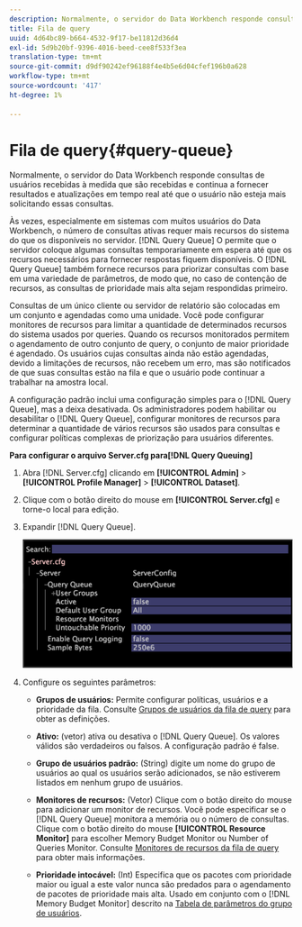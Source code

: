 ```yaml
---
description: Normalmente, o servidor do Data Workbench responde consultas de usuários recebidas à medida que são recebidas e continua a fornecer resultados e atualizações em tempo real até que o usuário não esteja mais solicitando essas consultas.
title: Fila de query
uuid: 4d64bc89-b664-4532-9f17-be11812d36d4
exl-id: 5d9b20bf-9396-4016-beed-cee8f533f3ea
translation-type: tm+mt
source-git-commit: d9df90242ef96188f4e4b5e6d04cfef196b0a628
workflow-type: tm+mt
source-wordcount: '417'
ht-degree: 1%

---
```


# Fila de query{#query-queue}

Normalmente, o servidor do Data Workbench responde consultas de usuários recebidas à medida que são recebidas e continua a fornecer resultados e atualizações em tempo real até que o usuário não esteja mais solicitando essas consultas.

Às vezes, especialmente em sistemas com muitos usuários do Data Workbench, o número de consultas ativas requer mais recursos do sistema do que os disponíveis no servidor. [!DNL Query Queue] O permite que o servidor coloque algumas consultas temporariamente em espera até que os recursos necessários para fornecer respostas fiquem disponíveis. O [!DNL Query Queue] também fornece recursos para priorizar consultas com base em uma variedade de parâmetros, de modo que, no caso de contenção de recursos, as consultas de prioridade mais alta sejam respondidas primeiro.

Consultas de um único cliente ou servidor de relatório são colocadas em um conjunto e agendadas como uma unidade. Você pode configurar monitores de recursos para limitar a quantidade de determinados recursos do sistema usados por queries. Quando os recursos monitorados permitem o agendamento de outro conjunto de query, o conjunto de maior prioridade é agendado. Os usuários cujas consultas ainda não estão agendadas, devido a limitações de recursos, não recebem um erro, mas são notificados de que suas consultas estão na fila e que o usuário pode continuar a trabalhar na amostra local.

A configuração padrão inclui uma configuração simples para o [!DNL Query Queue], mas a deixa desativada. Os administradores podem habilitar ou desabilitar o [!DNL Query Queue], configurar monitores de recursos para determinar a quantidade de vários recursos são usados para consultas e configurar políticas complexas de priorização para usuários diferentes.

**Para configurar o arquivo Server.cfg para[!DNL Query Queuing]**

1. Abra [!DNL Server.cfg] clicando em **[!UICONTROL Admin]** > **[!UICONTROL Profile Manager]** > **[!UICONTROL Dataset]**.
1. Clique com o botão direito do mouse em **[!UICONTROL Server.cfg]** e torne-o local para edição.
1. Expandir [!DNL Query Queue].

   ![](assets/queryqueue1.png)

1. Configure os seguintes parâmetros:

   * **Grupos de usuários:** Permite configurar políticas, usuários e a prioridade da fila. Consulte [Grupos de usuários da fila de query](../../../../home/c-get-started/c-admin-intrf/c-query-que/c-query-que-user-grps.md#concept-5555f51402ed49419c067d61738474c1) para obter as definições.

   * **Ativo:** (vetor) ativa ou desativa o  [!DNL Query Queue]. Os valores válidos são verdadeiros ou falsos. A configuração padrão é false.

   * **Grupo de usuários padrão:** (String) digite um nome do grupo de usuários ao qual os usuários serão adicionados, se não estiverem listados em nenhum grupo de usuários.
   * **Monitores de recursos:**  (Vetor) Clique com o botão direito do mouse para adicionar um monitor de recursos. Você pode especificar se o [!DNL Query Queue] monitora a memória ou o número de consultas. Clique com o botão direito do mouse **[!UICONTROL Resource Monitor]** para escolher Memory Budget Monitor ou Number of Queries Monitor. Consulte [Monitores de recursos da fila de query](../../../../home/c-get-started/c-admin-intrf/c-query-que/c-query-que-res-mon.md#concept-0840967b228c4d5ba3b59b4b2759f325) para obter mais informações.

   * **Prioridade intocável:**  (Int) Especifica que os pacotes com prioridade maior ou igual a este valor nunca são predados para o agendamento de pacotes de prioridade mais alta. Usado em conjunto com o [!DNL Memory Budget Monitor] descrito na [Tabela de parâmetros do grupo de usuários](../../../../home/c-get-started/c-admin-intrf/c-query-que/c-query-que-user-grps.md#concept-5555f51402ed49419c067d61738474c1).
